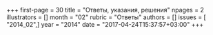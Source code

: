 +++
first-page = 30
title = "Ответы, указания, решения"
npages = 2
illustrators = []
month = "02"
rubric = "Ответы"
authors = []
issues = [ "2014_02",]
year = "2014"
date = "2017-04-24T15:37:57+03:00"
+++
